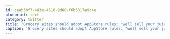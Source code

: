 ```yaml
---
id: eeab3bf7-483e-4516-9d88-f6b5817a9d4e
blueprint: text
category: twitter
title: 'Grocery sites should adopt AppStore rules: "well sell your juice if you drop the sugar content by 95%"'
caption: 'Grocery sites should adopt AppStore rules: "well sell your juice if you drop the sugar content by 95%"'
---
```

